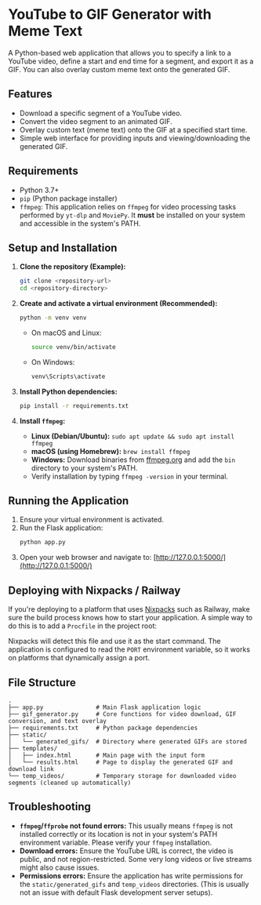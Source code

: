 # YouTube to GIF Generator with Meme Text

A Python-based web application that allows you to specify a link to a YouTube video, define a start and end time for a segment, and export it as a GIF. You can also overlay custom meme text onto the generated GIF.

## Features

*   Download a specific segment of a YouTube video.
*   Convert the video segment to an animated GIF.
*   Overlay custom text (meme text) onto the GIF at a specified start time.
*   Simple web interface for providing inputs and viewing/downloading the generated GIF.

## Requirements

*   Python 3.7+
*   `pip` (Python package installer)
*   `ffmpeg`: This application relies on `ffmpeg` for video processing tasks performed by `yt-dlp` and `MoviePy`. It **must** be installed on your system and accessible in the system's PATH.

## Setup and Installation

1.  **Clone the repository (Example):**
    ```bash
    git clone <repository-url>
    cd <repository-directory>
    ```

2.  **Create and activate a virtual environment (Recommended):**
    ```bash
    python -m venv venv
    ```
    *   On macOS and Linux:
        ```bash
        source venv/bin/activate
        ```
    *   On Windows:
        ```bash
        venv\Scripts\activate
        ```

3.  **Install Python dependencies:**
    ```bash
    pip install -r requirements.txt
    ```

4.  **Install `ffmpeg`:**
    *   **Linux (Debian/Ubuntu):** `sudo apt update && sudo apt install ffmpeg`
    *   **macOS (using Homebrew):** `brew install ffmpeg`
    *   **Windows:** Download binaries from [ffmpeg.org](https://ffmpeg.org/download.html) and add the `bin` directory to your system's PATH.
    *   Verify installation by typing `ffmpeg -version` in your terminal.

## Running the Application

1.  Ensure your virtual environment is activated.
2.  Run the Flask application:
    ```bash
    python app.py
    ```
3.  Open your web browser and navigate to:
    [http://127.0.0.1:5000/](http://127.0.0.1:5000/)

## Deploying with Nixpacks / Railway

If you're deploying to a platform that uses [Nixpacks](https://nixpacks.com) such as
Railway, make sure the build process knows how to start your application. A
simple way to do this is to add a `Procfile` in the project root:

Nixpacks will detect this file and use it as the start command. The application
is configured to read the `PORT` environment variable, so it works on platforms
that dynamically assign a port.

## File Structure

```
.
├── app.py               # Main Flask application logic
├── gif_generator.py     # Core functions for video download, GIF conversion, and text overlay
├── requirements.txt     # Python package dependencies
├── static/
│   └── generated_gifs/  # Directory where generated GIFs are stored
├── templates/
│   ├── index.html       # Main page with the input form
│   └── results.html     # Page to display the generated GIF and download link
└── temp_videos/         # Temporary storage for downloaded video segments (cleaned up automatically)
```

## Troubleshooting

*   **`ffmpeg`/`ffprobe` not found errors:** This usually means `ffmpeg` is not installed correctly or its location is not in your system's PATH environment variable. Please verify your `ffmpeg` installation.
*   **Download errors:** Ensure the YouTube URL is correct, the video is public, and not region-restricted. Some very long videos or live streams might also cause issues.
*   **Permissions errors:** Ensure the application has write permissions for the `static/generated_gifs` and `temp_videos` directories. (This is usually not an issue with default Flask development server setups).
```
